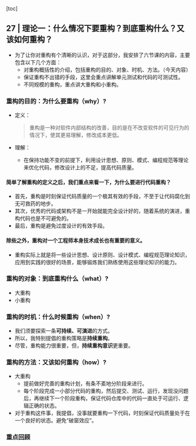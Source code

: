 [toc]

## 27 | 理论一：什么情况下要重构？到底重构什么？又该如何重构？

-   为了让你对重构有个清晰的认识，对于这部分，我安排了六节课的内容，主要包含以下几个方面：
    -   对重构概括性的介绍，包括重构的目的、对象、时机、方法。（今天内容）
    -   保证重构不出错的手段，这里会重点讲解单元测试和代码的可测试性。
    -   不同规模的重构，重点讲大重构和小重构。

### 重构的目的：为什么要重构（why）?

-   定义：

    >   重构是一种对软件内部结构的改善，目的是在不改变软件的可见行为的情况下，使其更易理解，修改成本更低。

-   理解：

    -   在保持功能不变的前提下，利用设计思想、原则、模式、编程规范等理论来优化代码，修改设计上的不足，提高代码质量。

#### 简单了解重构的定义之后，我们重点来看一下，为什么要进行代码重构？

-   首先，重构是时刻保证代码质量的一个极其有效的手段，不至于让代码腐化到无可救药的地步。
-   其次，优秀的代码或架构不是一开始就能完全设计好的，随着系统的演进，重构代码也是不可避免的。
-   最后，重构是避免过度设计的有效手段。

#### 除些之外，重构对一个工程师本身技术成长也有重要的意义。

-   重构实际上就是将一些设计思想、设计原则、设计模式、编程规范理论知识，应用到实践的很好的场景，能够锻炼我们熟练使用这些理论知识的能力。

### 重构的对象：到底重构什么（what）?

-   大重构
-   小重构

### 重构的时机：什么时候重构（when）?

-   我们须要探索一条**可持续、可演进**的方式。
-   所以，我特别提倡的重构策略是**持续重构**。
-   尽管，重构能力很重要，但，**持续重构意识**更重要。

### 重构的方法：又该如何重构（how）?

-   大重构
    -   提前做好完善的重构计划，有条不紊地分阶段来进行。
    -   每个阶段完成一小部分代码的重构，然后提交、测试、运行，发现没问题后，再继续下一个阶段重构，保证代码仓库中的代码一直处于可运行、逻辑正确的状态。
-   对于重构这件事，我提倡，没事就要重构一下代码，时刻保证代码质量处于在一个良好的状态。避免“破窗效应”。

### 重点回顾

